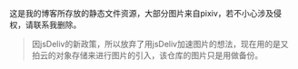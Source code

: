 这是我的博客所存放的静态文件资源，大部分图片来自pixiv，若不小心涉及侵权，请联系我删除。



> 因jsDeliv的新政策，所以放弃了用jsDeliv加速图片的想法，现在用的是又拍云的对象存储来进行图片的引入，该仓库的图片只是用做备份。

